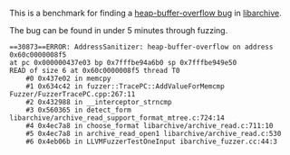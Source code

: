 This is a benchmark for finding a
[heap-buffer-overflow bug](https://bugs.chromium.org/p/oss-fuzz/issues/detail?id=382) in
[libarchive](https://github.com/libarchive/libarchive).

The bug can be found in under 5 minutes through fuzzing.
```
==30873==ERROR: AddressSanitizer: heap-buffer-overflow on address 0x60c0000008f5
at pc 0x000000437e03 bp 0x7fffbe94a6b0 sp 0x7fffbe949e50
READ of size 6 at 0x60c0000008f5 thread T0
    #0 0x437e02 in memcpy
    #1 0x634c42 in fuzzer::TracePC::AddValueForMemcmp Fuzzer/FuzzerTracePC.cpp:267:11
    #2 0x432988 in __interceptor_strncmp
    #3 0x560365 in detect_form libarchive/archive_read_support_format_mtree.c:724:14
    #4 0x4ec7a8 in choose_format libarchive/archive_read.c:711:10
    #5 0x4ec7a8 in archive_read_open1 libarchive/archive_read.c:530
    #6 0x4eb06b in LLVMFuzzerTestOneInput ibarchive_fuzzer.cc:44:3

```
